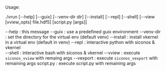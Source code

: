 Usage:

./vrun [--help] [--guix] [--venv-dir dir] [--install] [--repl] [--shell] [--view [vview_opts] file.hdf5] [script.py [args]]

  --help     : this message
  --guix     : use a predefined guix environment
  --venv-dir : set the directory for the virtual env (default venv)
  --install  : install vkernel in a virtual env (default in venv)
  --repl     : interactive python with siconos & vkernel  
  --shell    : interactive bash   with siconos & vkernel
  --vview    : execute ``siconos_vview`` with remaing args
  --vexport  : execute ``siconos_vexport`` with remaining args
  script.py  : execute script.py with remaining args
  
  
